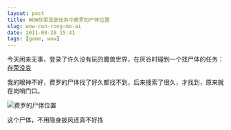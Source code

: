 ```yaml
---
layout: post
title: WOW存荣没哀任务中费罗的尸体位置
slug: wow-cun-rong-mo-ai
date: 2011-08-28 15:41
tags: [game, wow]
---
```


今天闲来无事，登录了许久没有玩的魔兽世界，在灰谷时碰到一个找尸体的任务：[存荣没哀][1]

我的眼神不好，费罗的尸体找了好久都找不到，后来搜索了很久，才找到，原来就在岗哨门口。

![费罗的尸体位置](http://pic.yupoo.com/greatghoul_v/Bkho0u6v/XAYVE.jpg)

这个尸体，不用隐身披风还真不好拣

[1]: http://db.178.com/wow/cn/quest/13626.html
